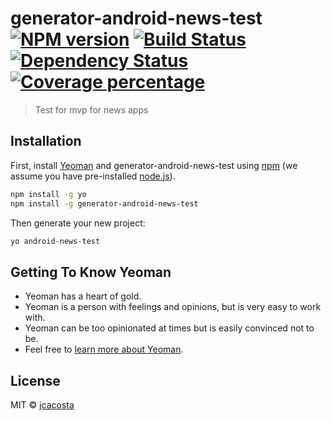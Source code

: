 # generator-android-news-test [![NPM version][npm-image]][npm-url] [![Build Status][travis-image]][travis-url] [![Dependency Status][daviddm-image]][daviddm-url] [![Coverage percentage][coveralls-image]][coveralls-url]
> Test for mvp for news apps

## Installation

First, install [Yeoman](http://yeoman.io) and generator-android-news-test using [npm](https://www.npmjs.com/) (we assume you have pre-installed [node.js](https://nodejs.org/)).

```bash
npm install -g yo
npm install -g generator-android-news-test
```

Then generate your new project:

```bash
yo android-news-test
```

## Getting To Know Yeoman

 * Yeoman has a heart of gold.
 * Yeoman is a person with feelings and opinions, but is very easy to work with.
 * Yeoman can be too opinionated at times but is easily convinced not to be.
 * Feel free to [learn more about Yeoman](http://yeoman.io/).

## License

MIT © [jcacosta]()


[npm-image]: https://badge.fury.io/js/generator-android-news-test.svg
[npm-url]: https://npmjs.org/package/generator-android-news-test
[travis-image]: https://travis-ci.org//generator-android-news-test.svg?branch=master
[travis-url]: https://travis-ci.org//generator-android-news-test
[daviddm-image]: https://david-dm.org//generator-android-news-test.svg?theme=shields.io
[daviddm-url]: https://david-dm.org//generator-android-news-test
[coveralls-image]: https://coveralls.io/repos//generator-android-news-test/badge.svg
[coveralls-url]: https://coveralls.io/r//generator-android-news-test
